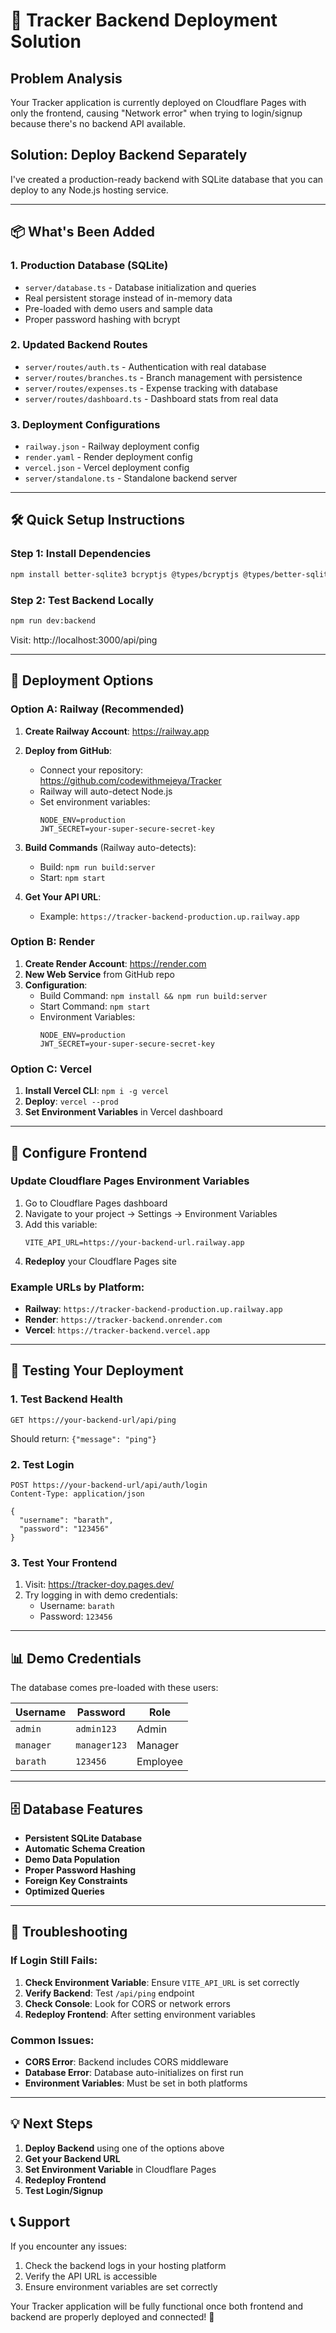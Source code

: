 # 🚀 Tracker Backend Deployment Solution

## Problem Analysis

Your Tracker application is currently deployed on Cloudflare Pages with only the frontend, causing "Network error" when trying to login/signup because there's no backend API available.

## Solution: Deploy Backend Separately

I've created a production-ready backend with SQLite database that you can deploy to any Node.js hosting service.

---

## 📦 What's Been Added

### 1. **Production Database (SQLite)**

- `server/database.ts` - Database initialization and queries
- Real persistent storage instead of in-memory data
- Pre-loaded with demo users and sample data
- Proper password hashing with bcrypt

### 2. **Updated Backend Routes**

- `server/routes/auth.ts` - Authentication with real database
- `server/routes/branches.ts` - Branch management with persistence
- `server/routes/expenses.ts` - Expense tracking with database
- `server/routes/dashboard.ts` - Dashboard stats from real data

### 3. **Deployment Configurations**

- `railway.json` - Railway deployment config
- `render.yaml` - Render deployment config
- `vercel.json` - Vercel deployment config
- `server/standalone.ts` - Standalone backend server

---

## 🛠️ Quick Setup Instructions

### Step 1: Install Dependencies

```bash
npm install better-sqlite3 bcryptjs @types/bcryptjs @types/better-sqlite3
```

### Step 2: Test Backend Locally

```bash
npm run dev:backend
```

Visit: http://localhost:3000/api/ping

---

## 🚀 Deployment Options

### Option A: Railway (Recommended)

1. **Create Railway Account**: https://railway.app
2. **Deploy from GitHub**:

   - Connect your repository: https://github.com/codewithmejeya/Tracker
   - Railway will auto-detect Node.js
   - Set environment variables:
     ```
     NODE_ENV=production
     JWT_SECRET=your-super-secure-secret-key
     ```

3. **Build Commands** (Railway auto-detects):

   - Build: `npm run build:server`
   - Start: `npm start`

4. **Get Your API URL**:
   - Example: `https://tracker-backend-production.up.railway.app`

### Option B: Render

1. **Create Render Account**: https://render.com
2. **New Web Service** from GitHub repo
3. **Configuration**:
   - Build Command: `npm install && npm run build:server`
   - Start Command: `npm start`
   - Environment Variables:
     ```
     NODE_ENV=production
     JWT_SECRET=your-super-secure-secret-key
     ```

### Option C: Vercel

1. **Install Vercel CLI**: `npm i -g vercel`
2. **Deploy**: `vercel --prod`
3. **Set Environment Variables** in Vercel dashboard

---

## 🔧 Configure Frontend

### Update Cloudflare Pages Environment Variables

1. Go to Cloudflare Pages dashboard
2. Navigate to your project → Settings → Environment Variables
3. Add this variable:
   ```
   VITE_API_URL=https://your-backend-url.railway.app
   ```
4. **Redeploy** your Cloudflare Pages site

### Example URLs by Platform:

- **Railway**: `https://tracker-backend-production.up.railway.app`
- **Render**: `https://tracker-backend.onrender.com`
- **Vercel**: `https://tracker-backend.vercel.app`

---

## 🧪 Testing Your Deployment

### 1. Test Backend Health

```
GET https://your-backend-url/api/ping
```

Should return: `{"message": "ping"}`

### 2. Test Login

```
POST https://your-backend-url/api/auth/login
Content-Type: application/json

{
  "username": "barath",
  "password": "123456"
}
```

### 3. Test Your Frontend

1. Visit: https://tracker-doy.pages.dev/
2. Try logging in with demo credentials:
   - Username: `barath`
   - Password: `123456`

---

## 📊 Demo Credentials

The database comes pre-loaded with these users:

| Username  | Password     | Role     |
| --------- | ------------ | -------- |
| `admin`   | `admin123`   | Admin    |
| `manager` | `manager123` | Manager  |
| `barath`  | `123456`     | Employee |

---

## 🗄️ Database Features

- **Persistent SQLite Database**
- **Automatic Schema Creation**
- **Demo Data Population**
- **Proper Password Hashing**
- **Foreign Key Constraints**
- **Optimized Queries**

---

## 🚨 Troubleshooting

### If Login Still Fails:

1. **Check Environment Variable**: Ensure `VITE_API_URL` is set correctly
2. **Verify Backend**: Test `/api/ping` endpoint
3. **Check Console**: Look for CORS or network errors
4. **Redeploy Frontend**: After setting environment variables

### Common Issues:

- **CORS Error**: Backend includes CORS middleware
- **Database Error**: Database auto-initializes on first run
- **Environment Variables**: Must be set in both platforms

---

## 💡 Next Steps

1. **Deploy Backend** using one of the options above
2. **Get your Backend URL**
3. **Set Environment Variable** in Cloudflare Pages
4. **Redeploy Frontend**
5. **Test Login/Signup**

## 📞 Support

If you encounter any issues:

1. Check the backend logs in your hosting platform
2. Verify the API URL is accessible
3. Ensure environment variables are set correctly

Your Tracker application will be fully functional once both frontend and backend are properly deployed and connected! 🎉
